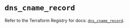 # `dns_cname_record`

Refer to the Terraform Registry for docs: [`dns_cname_record`](https://registry.terraform.io/providers/hashicorp/dns/3.4.1/docs/resources/cname_record).
